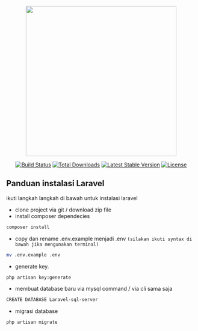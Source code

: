 <p align="center"><a href="https://laravel.com" target="_blank"><img src="https://raw.githubusercontent.com/laravel/art/master/logo-lockup/5%20SVG/2%20CMYK/1%20Full%20Color/laravel-logolockup-cmyk-red.svg" width="400"></a></p>

<p align="center">
<a href="https://travis-ci.org/laravel/framework"><img src="https://travis-ci.org/laravel/framework.svg" alt="Build Status"></a>
<a href="https://packagist.org/packages/laravel/framework"><img src="https://poser.pugx.org/laravel/framework/d/total.svg" alt="Total Downloads"></a>
<a href="https://packagist.org/packages/laravel/framework"><img src="https://poser.pugx.org/laravel/framework/v/stable.svg" alt="Latest Stable Version"></a>
<a href="https://packagist.org/packages/laravel/framework"><img src="https://poser.pugx.org/laravel/framework/license.svg" alt="License"></a>
</p>

## Panduan instalasi Laravel

ikuti langkah langkah di bawah untuk instalasi laravel
 
- clone project via git / download zip file
- install composer dependecies
```sh
composer install
```
- copy dan rename .env.example menjadi .env `(silakan ikuti syntax di bawah jika mengunakan terminal)`
```sh
mv .env.example .env
``` 
- generate key.
```sh
php artisan key:generate
```
- membuat database baru via mysql command / via cli sama saja
```sh
CREATE DATABASE Laravel-sql-server
```
- migrasi database 
```sh
php artisan migrate
```
 

